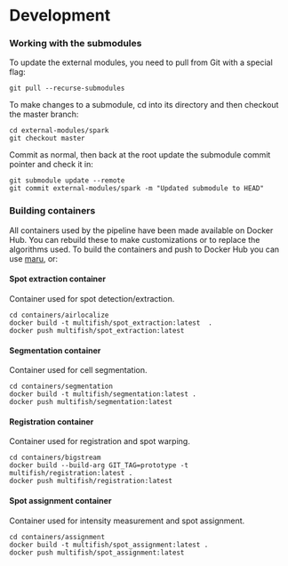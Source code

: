 # Development

### Working with the submodules
To update the external modules, you need to pull from Git with a special flag:

    git pull --recurse-submodules

To make changes to a submodule, cd into its directory and then checkout the master branch:
    
    cd external-modules/spark 
    git checkout master

Commit as normal, then back at the root update the submodule commit pointer and check it in:

    git submodule update --remote
    git commit external-modules/spark -m "Updated submodule to HEAD"

### Building containers

All containers used by the pipeline have been made available on Docker Hub. You can rebuild these to make customizations or to replace the algorithms used. To build the containers and push to Docker Hub you can use [maru](https://github.com/JaneliaSciComp/maru), or:

#### Spot extraction container
Container used for spot detection/extraction.

    cd containers/airlocalize
    docker build -t multifish/spot_extraction:latest  .
    docker push multifish/spot_extraction:latest

#### Segmentation container
Container used for cell segmentation.

    cd containers/segmentation
    docker build -t multifish/segmentation:latest .
    docker push multifish/segmentation:latest

#### Registration container
Container used for registration and spot warping.

    cd containers/bigstream
    docker build --build-arg GIT_TAG=prototype -t multifish/registration:latest .
    docker push multifish/registration:latest

#### Spot assignment container
Container used for intensity measurement and spot assignment.

    cd containers/assignment
    docker build -t multifish/spot_assignment:latest .
    docker push multifish/spot_assignment:latest
